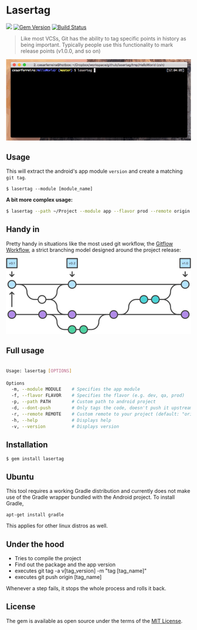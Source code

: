 # Lasertag

![](http://ruby-gem-downloads-badge.herokuapp.com/lasertag?type=total)
[![Gem Version](https://badge.fury.io/rb/lasertag.svg)](https://badge.fury.io/rb/lasertag)
[![Build Status](https://travis-ci.org/cesarferreira/lasertag.svg?branch=master)](https://travis-ci.org/cesarferreira/lasertag)

> Like most VCSs, Git has the ability to tag specific points in history as being important. Typically people use this functionality to mark release points (v1.0.0, and so on)

<!-- Match your CVS tags with your android versions with laser speed! -->

<p align="center">
<img src="extras/terminal.gif" />
</p>


## Usage

This will extract the android's app module `version` and create a matching `git tag`.

    $ lasertag --module [module_name]



<b>A bit more complex usage:</b>

```bash
$ lasertag --path ~/Project --module app --flavor prod --remote origin
```

## Handy in

Pretty handy in situations like the most used git workflow, the [Gitflow Workflow](https://www.atlassian.com/git/tutorials/comparing-workflows/gitflow-workflow), a strict branching model designed around the project release:

<p align="center">
<img src="extras/gitflow.png" />
</p>

## Full usage
```bash

Usage: lasertag [OPTIONS]

Options
  -m, --module MODULE    # Specifies the app module
  -f, --flavor FLAVOR    # Specifies the flavor (e.g. dev, qa, prod)
  -p, --path PATH        # Custom path to android project
  -d, --dont-push        # Only tags the code, doesn't push it upstream
  -r, --remote REMOTE    # Custom remote to your project (default: "origin")
  -h, --help             # Displays help
  -v, --version          # Displays version

```

## Installation

    $ gem install lasertag

## Ubuntu

This tool requires a working Gradle distribution and currently does not make use of the Gradle wrapper bundled with the Android project. To install Gradle,

    apt-get install gradle

This applies for other linux distros as well.

## Under the hood

- Tries to compile the project
- Find out the package and the app version
- executes git tag -a v[tag_version] -m "tag [tag_name]"
- executes git push origin [tag_name]

Whenever a step fails, it stops the whole process and rolls it back.

## License

The gem is available as open source under the terms of the [MIT License](http://opensource.org/licenses/MIT).

